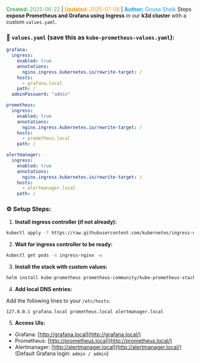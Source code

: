 <span style="color:#4caf50;"><b>Created:</b> 2025-06-22</span> | <span style="color:#ff9800;"><b>Updated:</b> 2025-07-06</span> | <span style="color:#2196f3;"><b>Author:</b> Gouse Shaik</span>
Steps **expose Prometheus and Grafana using Ingress** in our **k3d cluster** with a custom `values.yaml`.
### 📄 `values.yaml` (save this as `kube-prometheus-values.yaml`):

```yaml
grafana:
  ingress:
    enabled: true
    annotations:
      nginx.ingress.kubernetes.io/rewrite-target: /
    hosts:
      - grafana.local
    path: /
  adminPassword: "admin"

prometheus:
  ingress:
    enabled: true
    annotations:
      nginx.ingress.kubernetes.io/rewrite-target: /
    hosts:
      - prometheus.local
    path: /

alertmanager:
  ingress:
    enabled: true
    annotations:
      nginx.ingress.kubernetes.io/rewrite-target: /
    hosts:
      - alertmanager.local
    path: /
```

### ⚙️ Setup Steps:

1. **Install ingress controller (if not already):**

```bash
kubectl apply -f https://raw.githubusercontent.com/kubernetes/ingress-nginx/controller-v1.10.1/deploy/static/provider/kind/deploy.yaml
```

2. **Wait for ingress controller to be ready:**

```bash
kubectl get pods -n ingress-nginx -w
```

3. **Install the stack with custom values:**

```bash
helm install kube-prometheus prometheus-community/kube-prometheus-stack -n monitoring -f kube-prometheus-values.yaml
```

4. **Add local DNS entries:**

Add the following lines to your `/etc/hosts`:

```
127.0.0.1 grafana.local prometheus.local alertmanager.local
```

5. **Access UIs:**

- Grafana: [http://grafana.local](http://grafana.local/)
- Prometheus: [http://prometheus.local](http://prometheus.local/)
- Alertmanager: [http://alertmanager.local](http://alertmanager.local/)  
    (Default Grafana login: `admin / admin`)


